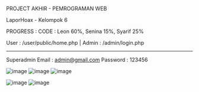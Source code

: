 PROJECT AKHIR - PEMROGRAMAN WEB

LaporHoax - Kelompok 6 

PROGRESS : 
CODE : Leon 60%, Senina 15%, Syarif 25%

User : /user/public/home.php | Admin : /admin/login.php 
________________________________________
Superadmin
Email  : admin@gmail.com
Password : 123456

![image](https://github.com/leonnnls/LaporHoax-/assets/150576749/93509ec7-056a-44cd-a738-2743bcbb758c)
![image](https://github.com/leonnnls/LaporHoax-/assets/150576749/0b1827a6-b30e-4611-b383-ebbaaee13795)
![image](https://github.com/leonnnls/LaporHoax-/assets/150576749/9d9a209a-dbe7-475f-a6c9-47b4954dfe1b)


![image](https://github.com/leonnnls/LaporHoax-/assets/150576749/70bfe044-a7e6-41ac-a4c0-92564a149031)
![image](https://github.com/leonnnls/LaporHoax-/assets/150576749/70617c3d-f292-41af-a18b-332006698661)



